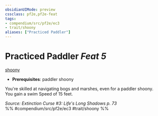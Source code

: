 ```yaml
---
obsidianUIMode: preview
cssclass: pf2e,pf2e-feat
tags:
- compendium/src/pf2e/ec3
- trait/shoony
aliases: ["Practiced Paddler"]
---
```

# Practiced Paddler  *Feat 5*  
[shoony](../../rules/traits/shoony-ec3.md)  

- **Prerequisites**: paddler shoony

You're skilled at navigating bogs and marshes, even for a paddler shoony. You gain a swim Speed of 15 feet.

*Source: Extinction Curse #3: Life's Long Shadows p. 73*  
%% #compendium/src/pf2e/ec3 #trait/shoony %%